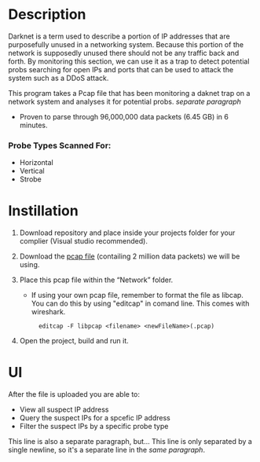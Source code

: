 # Description
Darknet is a term used to describe a portion of IP addresses that are purposefully unused in a networking system. Because this portion of the network is supposedly unused there should not be any traffic back and forth. By monitoring this section, we can use it as a trap to detect potential probs searching for open IPs and ports that can be used to attack the system such as a DDoS attack. 

This program takes a Pcap file that has been monitoring a daknet trap on a network system and analyses it for potential probs. *separate paragraph*
- Proven to parse through 96,000,000 data packets (6.45 GB) in 6 minutes.

### Probe Types Scanned For:
- Horizontal
- Vertical
- Strobe

# Instillation
1.	Download repository and place inside your projects folder for your complier (Visual studio recommended).
2.	Download the [pcap file](https://drive.google.com/open?id=1jWuCKoDL5kHzjsJhS9TyHVh4abY_fflo "Google Drive") (contailing 2 million data packets) we will be using.
3.	Place this pcap file within the “Network” folder.

    - If using your own pcap file, remember to format the file  as libcap. You can do this by using "editcap" in comand line. This comes with wireshark.

            editcap -F libpcap <filename> <newFileName>(.pcap)

4.	Open the project, build and run it.

# UI
After the file is uploaded you are able to:
- View all suspect IP address
- Query the suspect IPs for a spcefic IP address
- Filter the suspect IPs by a specific probe type



This line is also a separate paragraph, but...
This line is only separated by a single newline, so it's a separate line in the *same paragraph*.
